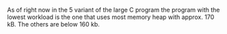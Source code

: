 As of right now in the 5 variant of the large C program the program with the lowest workload is the one that uses most memory heap with approx. 170 kB. The others are below 160 kb.